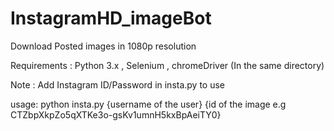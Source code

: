 # InstagramHD_imageBot
Download Posted images in 1080p resolution

Requirements : Python 3.x , Selenium , chromeDriver (In the same directory)

Note : Add Instagram ID/Password in insta.py to use

usage: python insta.py {username of the user} {id of the image e.g CTZbpXkpZo5qXTKe3o-gsKv1umnH5kxBpAeiTY0}
